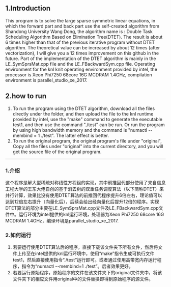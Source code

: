 ## 1.Introduction  
   This program is to solve the large sparse symmetric linear equations, in which the forward part and back part use the self-created algorithm from Shandong University Wang Dong, the algorithm name is : Double Task Scheduling Algorithm Based on Elimination Tree(DTET). The result is about 6 times higher than that of the previous iterative program without DTET algorithm. The theoretical value can be increased by about 12 times (after vectorization), I will give you a 12 times improvement on this github in the future. Part of the implementation of the DTET algorithm is mainly in the LE_SymSprsMat.cpp file and the LE_FBackwardSym.cpp file. Operating environment for the knl knit operating environment provided by intel, the processor is Xeon Phi7250 68core 16G MCDRAM 1.4GHz, compilation environment is parallel_studio_xe_2017.  
## 2.how to run  
1. To run the program using the DTET algorithm, download all the files directly under the folder, and then upload the file to the knl runtime provided by intel, use the "make" command to generate the executable test1, and then use the command "./test" can be run. Or run the program by using high bandwidth memory and the command is "numactl --membind = 1 ./test". The latter effect is better.
2. To run the original program, the original program's file under "original", Copy all the files under "original" into the current directory, and you will get the source file of the original program.  
***  
### 1.介绍
  这个程序是解大型稀疏对称线性方程组的实现，其中前推回代部分使用了来自信息工程大学的王东大佬自创的基于消去树的双重任务调度算法（以下简称DTET）来并行计算，效果比没有使用DTET算法的前推回代程序提升6倍左右，理论值可以达到12倍左右提升（向量化后），后续会给出经向量化后提升12倍的程序。实现DTET算法的部分主要在LE_SymSprsMat.cpp文件及LE_FBackwardSym.cpp文件中。运行环境为intel提供的knl运行环境，处理器为Xeon Phi7250 68core 16G MCDRAM 1.4GHz，编译环境是parallel_studio_xe_2017.  
### 2.如何运行  
1. 若要运行使用DTET算法后的程序，直接下载该文件夹下所有文件，然后将文件上传至在intel提供的knl运行环境中，使用“make”指令生成可执行文件test1，然后直接使用指令“./test”运行即可。或者通过使用高带宽内存运行程序，指令为“numactl --membind=1 ./test”。后者效果更好。
2. 若要运行原始程序，原始程序的文件在该文件夹下的original文件夹中，将该文件夹下的相应文件用original中的文件替换即得到原始程序的源文件。



